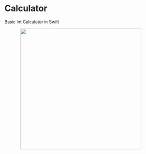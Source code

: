 # Calculator
Basic Int Calculator in Swift
<p align="center"><a><img src="https://cdn-std.droplr.net/files/acc_158506/UccREA" width="400"></a></p>

